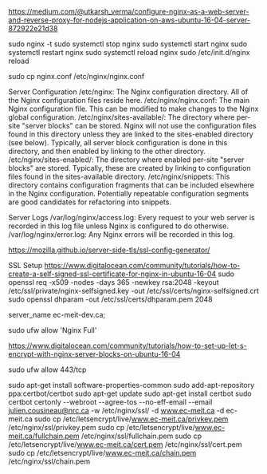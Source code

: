 https://medium.com/@utkarsh_verma/configure-nginx-as-a-web-server-and-reverse-proxy-for-nodejs-application-on-aws-ubuntu-16-04-server-872922e21d38

sudo nginx -t
sudo systemctl stop nginx
sudo systemctl start nginx
sudo systemctl restart nginx
sudo systemctl reload nginx
sudo /etc/init.d/nginx reload  

sudo cp nginx.conf /etc/nginx/nginx.conf 

Server Configuration
/etc/nginx: The Nginx configuration directory. All of the Nginx configuration files reside here.
/etc/nginx/nginx.conf: The main Nginx configuration file. This can be modified to make changes to the Nginx global configuration.
/etc/nginx/sites-available/: The directory where per-site "server blocks" can be stored. Nginx will not use the configuration files found in this directory unless they are linked to the sites-enabled directory (see below). Typically, all server block configuration is done in this directory, and then enabled by linking to the other directory.
/etc/nginx/sites-enabled/: The directory where enabled per-site "server blocks" are stored. Typically, these are created by linking to configuration files found in the sites-available directory.
/etc/nginx/snippets: This directory contains configuration fragments that can be included elsewhere in the Nginx configuration. Potentially repeatable configuration segments are good candidates for refactoring into snippets.

Server Logs
/var/log/nginx/access.log: Every request to your web server is recorded in this log file unless Nginx is configured to do otherwise.
/var/log/nginx/error.log: Any Nginx errors will be recorded in this log.

https://mozilla.github.io/server-side-tls/ssl-config-generator/


SSL Setup
https://www.digitalocean.com/community/tutorials/how-to-create-a-self-signed-ssl-certificate-for-nginx-in-ubuntu-16-04
sudo openssl req -x509 -nodes -days 365 -newkey rsa:2048 -keyout /etc/ssl/private/nginx-selfsigned.key -out /etc/ssl/certs/nginx-selfsigned.crt
sudo openssl dhparam -out /etc/ssl/certs/dhparam.pem 2048

server_name ec-meit-dev.ca;

sudo ufw allow 'Nginx Full'


https://www.digitalocean.com/community/tutorials/how-to-set-up-let-s-encrypt-with-nginx-server-blocks-on-ubuntu-16-04

sudo ufw allow 443/tcp


sudo apt-get install software-properties-common
sudo add-apt-repository ppa:certbot/certbot
sudo apt-get update
sudo apt-get install certbot
sudo certbot certonly --webroot --agree-tos --no-eff-email --email julien.cousineau@nrc.ca -w /etc/nginx/ssl/ -d www.ec-meit.ca -d ec-meit.ca
sudo cp /etc/letsencrypt/live/www.ec-meit.ca/privkey.pem /etc/nginx/ssl/privkey.pem
sudo cp /etc/letsencrypt/live/www.ec-meit.ca/fullchain.pem /etc/nginx/ssl/fullchain.pem
sudo cp /etc/letsencrypt/live/www.ec-meit.ca/cert.pem /etc/nginx/ssl/cert.pem
sudo cp /etc/letsencrypt/live/www.ec-meit.ca/chain.pem /etc/nginx/ssl/chain.pem